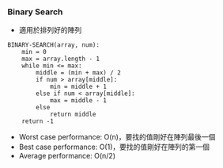 ### Binary Search
- 適用於排列好的陣列

```
BINARY-SEARCH(array, num):
    min = 0
    max = array.length - 1
    while min <= max:
        middle = (min + max) / 2
        if num > array[middle]:
            min = middle + 1
        else if num < array[middle]:
            max = middle - 1
        else
            return middle
    return -1
```

- Worst case performance: O(n)，要找的值剛好在陣列最後一個
- Best case performance: O(1)，要找的值剛好在陣列的第一個
- Average performance: O(n/2)
